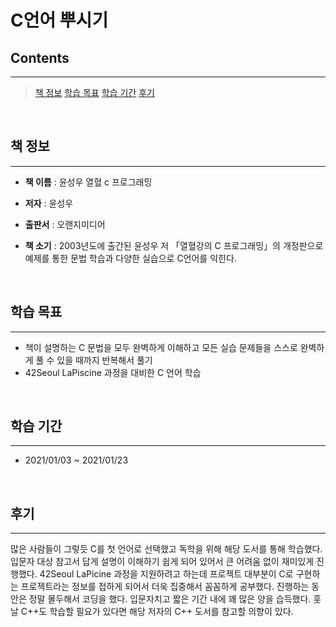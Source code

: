 # **C언어 뿌시기**



## **Contents**
---
> [책 정보](#책-정보)
> [학습 목표](#학습-목표)
> [학습 기간](#학습-기간)
> [후기](#후기)

&nbsp;

## **책 정보**
---
* **책 이름** : 윤성우 열혈 c 프로그래밍

* **저자** : 윤성우

* **출판서** : 오랜지미디어

* **책 소기** : 2003년도에 출간된 윤성우 저 「열혈강의 C 프로그래밍」의 개정판으로 예제를 통한 문법 학습과 다양한 실습으로 C언어를 익힌다.

&nbsp;

## **학습 목표**
---
* 책이 설명하는 C 문법을 모두 완벽하게 이해하고 모든 실습 문제들을 스스로 완벽하게 풀 수 있을 때까지 반복해서 풀기
* 42Seoul LaPiscine 과정을 대비한 C 언어 학습

&nbsp;

## **학습 기간**
---
* 2021/01/03 ~ 2021/01/23

&nbsp;

## **후기**
---
많은 사람들이 그렇듯 C를 첫 언어로 선택했고 독학을 위해 해당 도서를 통해 학습했다. 입문자 대상 참고서 답게 설명이 이해하기 쉽게 되어 있어서 큰 어려움 없이 재미있게 진행했다.
42Seoul LaPicine 과정을 지원하려고 하는데 프로젝트 대부분이 C로 구현하는 프로젝트라는 정보를 접하게 되어서 더욱 집중해서 꼼꼼하게 공부했다. 진행하는 동안은 정말 몰두해서 코딩을 했다.
입문자치고 짧은 기간 내에 꽤 많은 양을 습득했다. 훗날 C++도 학습할 필요가 있다면 해당 저자의 C++ 도서를 참고할 의향이 있다.
